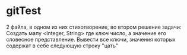 # gitTest

2 файла, в одном из них стихотворение, во втором решение задачи: 
Создать мапу <Integer, String> где ключ число, а значение его словесное представление. 
Вывести все ключи, значения которых содержат в себе следующую строку "цать"

